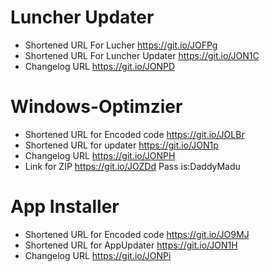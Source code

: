 # Luncher Updater
- Shortened URL For Lucher https://git.io/JOFPg
- Shortened URL For Luncher Updater https://git.io/JON1C
- Changelog URL https://git.io/JONPD

# Windows-Optimzier
- Shortened URL for Encoded code https://git.io/JOLBr
- Shortened URL for updater https://git.io/JON1p
- Changelog URL https://git.io/JONPH
- Link for ZIP https://git.io/JOZDd Pass is:DaddyMadu

# App Installer
- Shortened URL for Encoded code https://git.io/JO9MJ
- Shortened URL for AppUpdater https://git.io/JON1H
- Changelog URL https://git.io/JONPi
